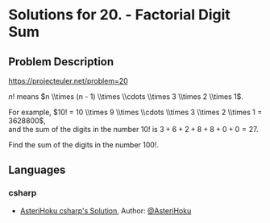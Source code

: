 
# Solutions for 20. - Factorial Digit Sum
## Problem Description
https://projecteuler.net/problem=20

$n!$ means $n \\times (n - 1) \\times \\cdots \\times 3 \\times 2 \\times 1$.

For example, $10! = 10 \\times 9 \\times \\cdots \\times 3 \\times 2 \\times 1 = 3628800$,  
and the sum of the digits in the number $10!$ is $3 + 6 + 2 + 8 + 8 + 0 + 0 = 27$.

Find the sum of the digits in the number $100!$.

## Languages
### csharp
- [AsteriHoku csharp's Solution](AsteriHoku), Author: [@AsteriHoku](https://github.com/AsteriHoku)
